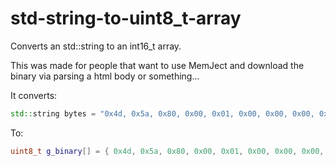 # std-string-to-uint8_t-array
Converts an std::string to an int16_t array.

This was made for people that want to use MemJect and download the binary via parsing a html body or something...

It converts:
```cpp
std::string bytes = "0x4d, 0x5a, 0x80, 0x00, 0x01, 0x00, 0x00, 0x00, 0x04, 0x00, 0x10, 0x00, 0xff, 0xff";
```
To:
```cpp
uint8_t g_binary[] = { 0x4d, 0x5a, 0x80, 0x00, 0x01, 0x00, 0x00, 0x00, 0x04, 0x00, 0x10, 0x00, 0xff, 0xff };
```

